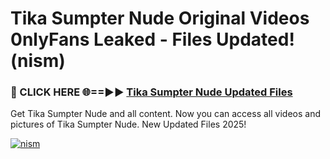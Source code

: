 # Tika Sumpter Nude Original Videos 0nlyFans Leaked - Files Updated! (nism)

<h3>🔴 CLICK HERE 🌐==►► <a href="https://tinyurl.com/5h6xmrr3" rel="nofollow">Tika Sumpter Nude Updated Files</a></h3>

Get Tika Sumpter Nude and all content. Now you can access all videos and pictures of Tika Sumpter Nude. New Updated Files 2025!

[![nism](https://i.imgur.com/KVD873Z.gif)](https://tinyurl.com/5h6xmrr3)
